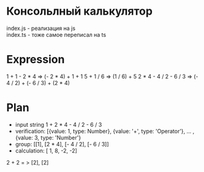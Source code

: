 # Консольлный калькулятор

index.js - реализация на js  
index.ts - тоже самое переписал на ts


# Expression

1 + 1 - 2 * 4 => (- 2 * 4) + 1 + 1
5 + 1 / 6 => (1 / 6) + 5
2 * 4 - 4 / 2 - 6 / 3 => (- 4 / 2) + (- 6 / 3) + (2 * 4)

# Plan

* input string 1 + 2 * 4 - 4 / 2 - 6 / 3
* verification: [{value: 1, type: Number}, {value: '+', type: 'Operator'}, ... , {value: 3, type: 'Number'}  
* group:  [[1], [2 * 4], [- 4 / 2], [- 6 / 3]]
* calculation: [ 1, 8, -2, -2]

2 + 2 = > [2], [2]
